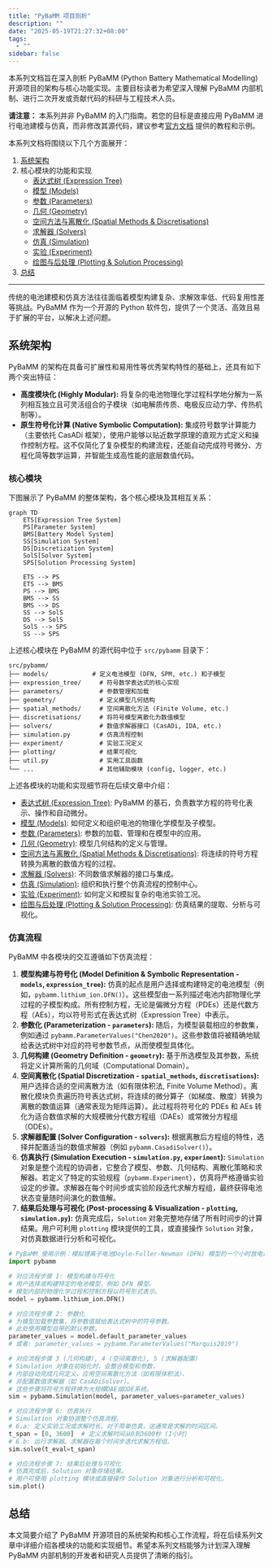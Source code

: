 ```yaml
---
title: "PyBaMM 项目剖析"
description: ""
date: "2025-05-19T21:27:32+08:00"
tags:
  - ""
sidebar: false
---
```


本系列文档旨在深入剖析 PyBaMM (Python Battery Mathematical Modelling) 开源项目的架构与核心功能实现。主要目标读者为希望深入理解 PyBaMM 内部机制、进行二次开发或贡献代码的科研与工程技术人员。

**请注意：** 本系列并非 PyBaMM 的入门指南。若您的目标是直接应用 PyBaMM 进行电池建模与仿真，而非修改其源代码，建议参考[官方文档](https://pybamm.org/learn/) 提供的教程和示例。

本系列文档将围绕以下几个方面展开：

1. [系统架构](#系统架构)
2. 核心模块的功能和实现
    - [表达式树 (Expression Tree)](./pybamm_expression_tree.md)
    - [模型 (Models)](./pybamm_models.md)
    - [参数 (Parameters)](./pybamm_parameters.md)
    - [几何 (Geometry)](./pybamm_geometry.md)
    - [空间方法与离散化 (Spatial Methods & Discretisations)](./pybamm_discretisation.md)
    - [求解器 (Solvers)](./pybamm_solvers.md)
    - [仿真 (Simulation)](./pybamm_simulation.md)
    - [实验 (Experiment)](./pybamm_experiment.md)
    - [绘图与后处理 (Plotting & Solution Processing)](./pybamm_plotting_and_processing.md)
3. [总结](#总结)

---

传统的电池建模和仿真方法往往面临着模型构建复杂、求解效率低、代码复用性差等挑战。PyBaMM 作为一个开源的 Python 软件包，提供了一个灵活、高效且易于扩展的平台，以解决上述问题。

## 系统架构

PyBaMM 的架构在具备可扩展性和易用性等优秀架构特性的基础上，还具有如下两个突出特征：

- **高度模块化 (Highly Modular):** 将复杂的电池物理化学过程科学地分解为一系列相互独立且可灵活组合的子模块（如电解质传质、电极反应动力学、传热机制等）。
- **原生符号化计算 (Native Symbolic Computation):** 集成符号数学计算能力（主要依托 CasADi 框架），使用户能够以贴近数学原理的直观方式定义和操作控制方程。这不仅简化了复杂模型的构建流程，还能自动完成符号微分、方程化简等数学运算，并智能生成高性能的底层数值代码。

### 核心模块

下图展示了 PyBaMM 的整体架构，各个核心模块及其相互关系：

```mermaid
graph TD
    ETS[Expression Tree System]
    PS[Parameter System]
    BMS[Battery Model System]
    SS[Simulation System]
    DS[Discretization System]
    SolS[Solver System]
    SPS[Solution Processing System]

    ETS --> PS
    ETS --> BMS
    PS --> BMS
    BMS --> SS
    BMS --> DS
    SS --> SolS
    DS --> SolS
    SolS --> SPS
    SS --> SPS
```

上述核心模块在 PyBaMM 的源代码中位于 `src/pybamm` 目录下：

```
src/pybamm/
├── models/            # 定义电池模型 (DFN, SPM, etc.) 和子模型
├── expression_tree/     # 符号数学表达式的核心实现
├── parameters/          # 参数管理和加载
├── geometry/            # 定义模型几何结构
├── spatial_methods/     # 空间离散化方法 (Finite Volume, etc.)
├── discretisations/     # 将符号模型离散化为数值模型
├── solvers/             # 数值求解器接口 (CasADi, IDA, etc.)
├── simulation.py        # 仿真流程控制
├── experiment/          # 实验工况定义
├── plotting/            # 结果可视化
├── util.py              # 实用工具函数
└── ...                  # 其他辅助模块 (config, logger, etc.)
```

上述各模块的功能和实现细节将在后续文章中介绍：
- [表达式树 (Expression Tree)](./pybamm_expression_tree.md): PyBaMM 的基石，负责数学方程的符号化表示、操作和自动微分。
- [模型 (Models)](./pybamm_models.md): 如何定义和组织电池的物理化学模型及子模型。
- [参数 (Parameters)](./pybamm_parameters.md): 参数的加载、管理和在模型中的应用。
- [几何 (Geometry)](./pybamm_geometry.md): 模型几何结构的定义与管理。
- [空间方法与离散化 (Spatial Methods & Discretisations)](./pybamm_discretisation.md): 将连续的符号方程转换为离散的数值方程的过程。
- [求解器 (Solvers)](./pybamm_solvers.md): 不同数值求解器的接口与集成。
- [仿真 (Simulation)](./pybamm_simulation.md): 组织和执行整个仿真流程的控制中心。
- [实验 (Experiment)](./pybamm_experiment.md): 如何定义和模拟复杂的电池实验工况。
- [绘图与后处理 (Plotting & Solution Processing)](./pybamm_plotting_and_processing.md): 仿真结果的提取、分析与可视化。

### 仿真流程

PyBaMM 中各模块的交互遵循如下仿真流程：

1.  **模型构建与符号化 (Model Definition & Symbolic Representation - `models`, `expression_tree`):** 仿真的起点是用户选择或构建特定的电池模型（例如，`pybamm.lithium_ion.DFN()`）。这些模型由一系列描述电池内部物理化学过程的子模型构成。所有控制方程，无论是偏微分方程（PDEs）还是代数方程（AEs），均以符号形式在表达式树（Expression Tree）中表示。
2.  **参数化 (Parameterization - `parameters`):** 随后，为模型装载相应的参数集，例如通过 `pybamm.ParameterValues("Chen2020")`。这些参数值将被精确地赋给表达式树中对应的符号参数节点，从而使模型具体化。
3.  **几何构建 (Geometry Definition - `geometry`):** 基于所选模型及其参数，系统将定义计算所需的几何域（Computational Domain）。
4.  **空间离散化 (Spatial Discretization - `spatial_methods`, `discretisations`):** 用户选择合适的空间离散方法（如有限体积法, Finite Volume Method）。离散化模块负责遍历符号表达式树，将连续的微分算子（如梯度、散度）转换为离散的数值运算（通常表现为矩阵运算）。此过程将符号化的 PDEs 和 AEs 转化为适合数值求解的大规模微分代数方程组（DAEs）或常微分方程组（ODEs）。
5.  **求解器配置 (Solver Configuration - `solvers`):** 根据离散后方程组的特性，选择并配置适当的数值求解器（例如 `pybamm.CasadiSolver()`）。
6.  **仿真执行 (Simulation Execution - `simulation.py`, `experiment`):** `Simulation` 对象是整个流程的协调者，它整合了模型、参数、几何结构、离散化策略和求解器。若定义了特定的实验规程（`pybamm.Experiment`），仿真将严格遵循实验设定的步骤。求解器在每个时间步或实验阶段迭代求解方程组，最终获得电池状态变量随时间演化的数值解。
7.  **结果后处理与可视化 (Post-processing & Visualization - `plotting`, `simulation.py`):** 仿真完成后，`Solution` 对象完整地存储了所有时间步的计算结果。用户可利用 `plotting` 模块提供的工具，或直接操作 `Solution` 对象，对仿真数据进行分析和可视化。

```python
# PyBaMM 使用示例：模拟锂离子电池Doyle-Fuller-Newman (DFN) 模型的一个小时放电过程
import pybamm

# 对应流程步骤 1: 模型构建与符号化
# 用户选择或构建特定的电池模型，例如 DFN 模型。
# 模型内部的物理化学过程和控制方程以符号形式表示。
model = pybamm.lithium_ion.DFN()

# 对应流程步骤 2: 参数化
# 为模型加载参数集，将参数值赋给表达式树中的符号参数。
# 此处使用模型自带的默认参数。
parameter_values = model.default_parameter_values
# 或者: parameter_values = pybamm.ParameterValues("Marquis2019")

# 对应流程步骤 3 (几何构建), 4 (空间离散化), 5 (求解器配置)
# Simulation 对象在初始化时，会整合模型和参数，
# 内部自动完成几何定义、应用空间离散化方法（如有限体积法）、
# 并配置数值求解器（如 CasADiSolver）。
# 这些步骤将符号方程转换为大规模DAE或ODE系统。
sim = pybamm.Simulation(model, parameter_values=parameter_values)

# 对应流程步骤 6: 仿真执行
# Simulation 对象协调整个仿真流程。
# 6.a: 定义实验工况或求解时长。对于简单仿真，这通常是求解的时间区间。
t_span = [0, 3600]  # 定义求解时间从0到3600秒 (1小时)
# 6.b: 运行求解器。求解器在每个时间步迭代求解方程组。
sim.solve(t_eval=t_span)

# 对应流程步骤 7: 结果后处理与可视化
# 仿真完成后，Solution 对象存储结果。
# 用户可使用 plotting 模块或直接操作 Solution 对象进行分析和可视化。
sim.plot()
```

## 总结

本文简要介绍了 PyBaMM 开源项目的系统架构和核心工作流程，将在后续系列文章中详细介绍各模块的功能和实现细节。希望本系列文档能够为计划深入理解 PyBaMM 内部机制的开发者和研究人员提供了清晰的指引。
